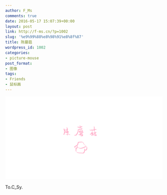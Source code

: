 ```yaml
---
author: F_Ms
comments: true
date: 2016-05-17 15:07:39+00:00
layout: post
link: http://f-ms.cn/?p=1002
slug: '%e9%99%88%e8%98%91%e8%8f%87'
title: 陈蘑菇
wordpress_id: 1002
categories:
- picture-mouse
post_format:
- 图像
tags:
- Friends
- 鼠标画
---
```


![陈蘑菇_20160515](/img/post/wp/2016/05/陈蘑菇_20160515.png)


To.C_Sy.
